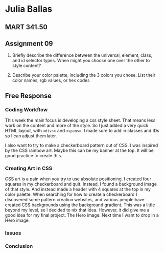 # Julia Ballas

## MART 341.50

## Assignment 09

1. Briefly describe the difference between the universal, element, class, and id selector types. When might you choose one over the other to style content?

2. Describe your color palette, including the 3 colors you chose. List their color names, rgb values, or hex codes


## Free Response

### Coding Workflow

This week the main focus is developing a css style sheet. That means less work on the content and more of the style. So I just added a very quick HTML layout, with `<divs>` and `<spans>`. I made sure to add in classes and IDs so I can adjust them later.

I also want to try to make a checkerboard pattern out of CSS. I was inspired by the CSS rainbow art. Maybe this can be my banner at the top. It will be good practice to create this.

### Creating Art in CSS

CSS art is a pain when you try to use absolute positioning. I created four squares in my checkerboard and quit. Instead, I found a background image of that style. And instead made a header with 4 squares at the top in my color palette. When searching for how to create a checkerboard I discovered some pattern creation websites, and various people have created CSS backgrounds using the background gradient. This was a little beyond my level, so I decided to nix that idea. However, it did give me a good idea for my final project. The Hero image. Next time I want to drop in a Hero image.

### Issues


### Conclusion
